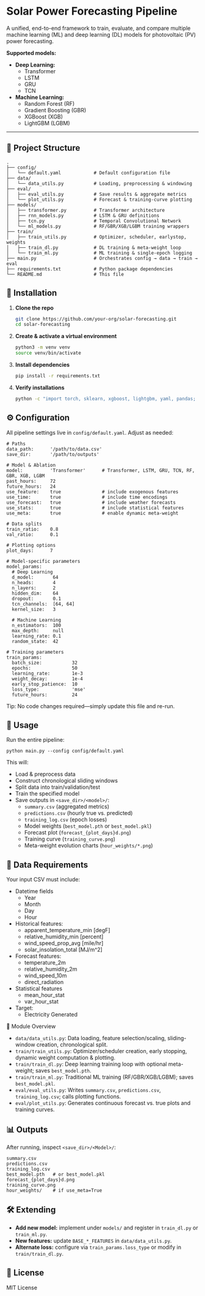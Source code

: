 # Solar Power Forecasting Pipeline

A unified, end-to-end framework to train, evaluate, and compare multiple machine learning (ML) and deep learning (DL) models for photovoltaic (PV) power forecasting.

**Supported models:**  
- **Deep Learning:** 
  - Transformer
  - LSTM
  - GRU
  - TCN  
- **Machine Learning:** 
  - Random Forest (RF)
  - Gradient Boosting (GBR)
  - XGBoost (XGB)
  - LightGBM (LGBM)

---

## 📁 Project Structure  
    .
    ├── config/
    │   └── default.yaml            # Default configuration file
    ├── data/
    │   └── data_utils.py           # Loading, preprocessing & windowing
    ├── eval/
    │   ├── eval_utils.py           # Save results & aggregate metrics
    │   └── plot_utils.py           # Forecast & training-curve plotting
    ├── models/
    │   ├── transformer.py          # Transformer architecture
    │   ├── rnn_models.py           # LSTM & GRU definitions
    │   ├── tcn.py                  # Temporal Convolutional Network
    │   └── ml_models.py            # RF/GBR/XGB/LGBM training wrappers
    ├── train/
    │   ├── train_utils.py          # Optimizer, scheduler, earlystop, weights
    │   ├── train_dl.py             # DL training & meta-weight loop
    │   └── train_ml.py             # ML training & single-epoch logging
    ├── main.py                     # Orchestrates config → data → train → eval
    ├── requirements.txt            # Python package dependencies
    └── README.md                   # This file

## 🚀 Installation  
1. **Clone the repo**
   ```bash
   git clone https://github.com/your-org/solar-forecasting.git  
   cd solar-forecasting
   ``` 

2. **Create & activate a virtual environment**  
   ```bash
   python3 -m venv venv  
   source venv/bin/activate
   ``` 

3. **Install dependencies** 
   ```bash
   pip install -r requirements.txt
   ```  

4. **Verify installations**
   ```bash
   python -c "import torch, sklearn, xgboost, lightgbm, yaml, pandas; print('OK')"
   ```

## ⚙️ Configuration  
All pipeline settings live in `config/default.yaml`. Adjust as needed:

    # Paths
    data_path:      '/path/to/data.csv'
    save_dir:       '/path/to/outputs'

    # Model & Ablation
    model:          'Transformer'      # Transformer, LSTM, GRU, TCN, RF, GBR, XGB, LGBM
    past_hours:     72
    future_hours:   24
    use_feature:    true               # include exogenous features
    use_time:       true               # include time encodings
    use_forecast:   true               # include weather forecasts
    use_stats:      true               # include statistical features
    use_meta:       true               # enable dynamic meta-weight

    # Data splits
    train_ratio:    0.8
    val_ratio:      0.1

    # Plotting options
    plot_days:      7

    # Model-specific parameters
    model_params:
      # Deep Learning
      d_model:       64
      n_heads:       4
      n_layers:      2
      hidden_dim:    64
      dropout:       0.1
      tcn_channels:  [64, 64]
      kernel_size:   3

      # Machine Learning
      n_estimators:  100
      max_depth:     null
      learning_rate: 0.1
      random_state:  42

    # Training parameters
    train_params:
      batch_size:           32
      epochs:               50
      learning_rate:        1e-3
      weight_decay:         1e-4
      early_stop_patience:  10
      loss_type:            'mse'
      future_hours:         24

Tip: No code changes required—simply update this file and re-run.
## 🔄 Usage  
Run the entire pipeline:

    python main.py --config config/default.yaml

This will:
- Load & preprocess data
- Construct chronological sliding windows
- Split data into train/validation/test
- Train the specified model
- Save outputs in `<save_dir>/<model>/`:
    - `summary.csv` (aggregated metrics)
    - `predictions.csv` (hourly true vs. predicted)
    - `training_log.csv` (epoch losses)
    - Model weights (`best_model.pth` or `best_model.pkl`)
    - Forecast plot (`forecast_{plot_days}d.png`)
    - Training curve (`training_curve.png`)
    - Meta-weight evolution charts (`hour_weights/*.png`)

## 📂 Data Requirements  
Your input CSV must include:
- Datetime fields
  - Year
  - Month
  - Day
  - Hour
- Historical features:
    - apparent_temperature_min [degF]
    - relative_humidity_min [percent]
    - wind_speed_prop_avg [mile/hr]
    - solar_insolation_total [MJ/m^2]
- Forecast features: 
  - temperature_2m
  - relative_humidity_2m
  - wind_speed_10m
  - direct_radiation
- Statistical features
  - mean_hour_stat
  - var_hour_stat
- Target:
  - Electricity Generated

🔧 Module Overview  
- `data/data_utils.py`: Data loading, feature selection/scaling, sliding-window creation, chronological split.  
- `train/train_utils.py`: Optimizer/scheduler creation, early stopping, dynamic weight computation & plotting.  
- `train/train_dl.py`: Deep learning training loop with optional meta-weight; saves `best_model.pth`.  
- `train/train_ml.py`: Traditional ML training (RF/GBR/XGB/LGBM); saves `best_model.pkl`.  
- `eval/eval_utils.py`: Writes `summary.csv`, `predictions.csv`, `training_log.csv`; calls plotting functions.  
- `eval/plot_utils.py`: Generates continuous forecast vs. true plots and training curves.

## 📊 Outputs  
After running, inspect `<save_dir>/<Model>/`:

    summary.csv
    predictions.csv
    training_log.csv
    best_model.pth   # or best_model.pkl
    forecast_{plot_days}d.png
    training_curve.png
    hour_weights/    # if use_meta=True

## 🛠️ Extending  
- **Add new model:** implement under `models/` and register in `train_dl.py` or `train_ml.py`.  
- **New features:** update `BASE_*_FEATURES` in `data/data_utils.py`.  
- **Alternate loss:** configure via `train_params.loss_type` or modify in `train/train_dl.py`.

## 📜 License  
MIT License  
